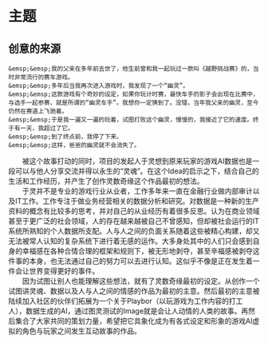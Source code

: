 # 主题

## 创意的来源

```{admonition} 一个幽灵车手的故事
&emsp;&emsp;我的父亲在多年前去世了，他生前曾和我一起玩过一款叫《越野挑战赛》的，当时非常流行的赛车游戏。  
&emsp;&emsp;多年后当我再次进入游戏时，我发现了一个“幽灵”。  
&emsp;&emsp;这款游戏有个奇妙的设定，如果你玩计时赛，最快车手的影子会出现在比赛中，与选手一起参赛，就是所谓的“幽灵车手”。我想你一定猜到了。没错，当年我父亲的幽灵，至今仍然在赛道上飞驰着。  
&emsp;&emsp;于是我一遍又一遍的玩着，试图打败这个幽灵，慢慢的，我接近了它的速度。终于有一天，我超过了它。  
&emsp;&emsp;到了终点前，我停了下来。  
&emsp;&emsp;这样，爸爸的幽灵就不会消失了。  
```
&emsp;&emsp;被这个故事打动的同时，项目的发起人于灵想到原来玩家的游戏AI数据也是一段可以与他人分享交流并得以永生的“灵魂”。在这个Idea的启示之下，结合自己的生活和工作经历，并产生了创作灵数奇缘这个作品最初的想法。  
&emsp;&emsp;于灵并不是专业的游戏行业从业者，工作多年来一直在金融行业做内部审计以及IT工作。工作专注于做业务经营相关的数据分析和研究。对数据是一种新的生产资料的概念有比较多的思考，并对自己的从业经历有着很多反思。认为在商业领域甚至于更广泛的社会领域，人的存在越来越被自己不曾感知，但却被社会运行的IT系统所熟知的个人数据所支配。人与人之间的负面关系随着这些被精心构建，却又无法被常人认知的复杂系统下进行着无感的运作。大多身处其中的人们只会感到自身的幸福感在各种合情合理的框架和规则下，被无形地剥夺，甚至辛福感被剥夺这件事的本身，也无法通过自己的努力可以去进行认知。这似乎不像是正在发生着一件会让世界变得更好的事件。  
&emsp;&emsp;因为试图让别人也能理解这些想法，就有了灵数奇缘最初的设定。从创作一个试图讲灵魂、数据以及人与人之间的情感的作品为最初的主意。然后最初的主意被陆续加入社区的伙伴们拓展为一个关于Playbor（以玩游戏为工作内容的打工人），数据生成的AI，通过图灵测试的Image就是会让人动情的人类的故事。再然后集合了大家共同的策划力量，希望把它具象化成为有各式设定和形象的游戏AI虚拟的角色与玩家之间发生互动故事的作品。
